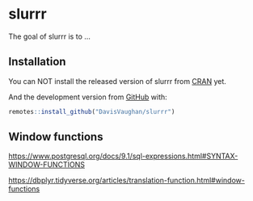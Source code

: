 
<!-- README.md is generated from README.Rmd. Please edit that file -->

# slurrr

<!-- badges: start -->

<!-- badges: end -->

The goal of slurrr is to …

## Installation

You can NOT install the released version of slurrr from
[CRAN](https://CRAN.R-project.org) yet.

And the development version from [GitHub](https://github.com/)
with:

``` r
remotes::install_github("DavisVaughan/slurrr")
```

## Window functions

<https://www.postgresql.org/docs/9.1/sql-expressions.html#SYNTAX-WINDOW-FUNCTIONS>

<https://dbplyr.tidyverse.org/articles/translation-function.html#window-functions>
